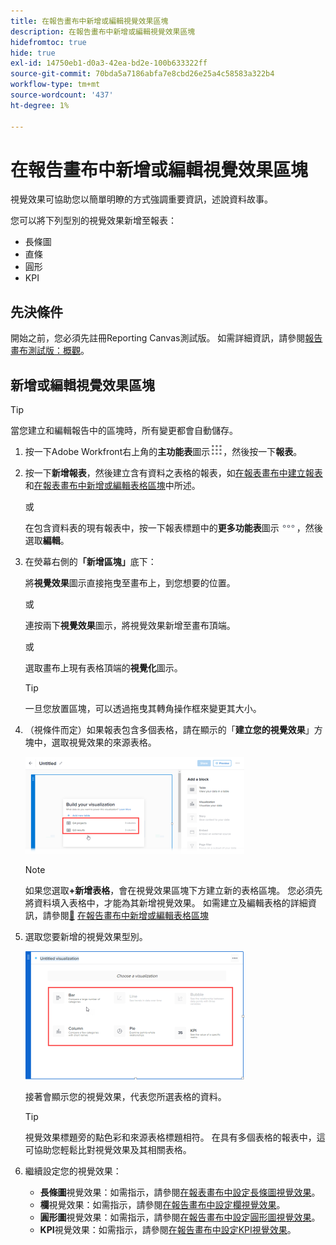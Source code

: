 ```yaml
---
title: 在報告畫布中新增或編輯視覺效果區塊
description: 在報告畫布中新增或編輯視覺效果區塊
hidefromtoc: true
hide: true
exl-id: 14750eb1-d0a3-42ea-bd2e-100b633322ff
source-git-commit: 70bda5a7186abfa7e8cbd26e25a4c58583a322b4
workflow-type: tm+mt
source-wordcount: '437'
ht-degree: 1%

---
```


# 在報告畫布中新增或編輯視覺效果區塊

視覺效果可協助您以簡單明瞭的方式強調重要資訊，述說資料故事。

您可以將下列型別的視覺效果新增至報表：

* 長條圖
* 直條
* 圓形
* KPI

## 先決條件

開始之前，您必須先註冊Reporting Canvas測試版。 如需詳細資訊，請參閱[報告畫布測試版：概觀](/help/quicksilver/product-announcements/betas/canvas-dashboards-beta/reporting-canvas-beta-overview.md)。

## 新增或編輯視覺效果區塊

>[!TIP]
>
>當您建立和編輯報告中的區塊時，所有變更都會自動儲存。

1. 按一下Adobe Workfront右上角的&#x200B;**主功能表**&#x200B;圖示![主功能表圖示](assets/main-menu-icon.png)，然後按一下&#x200B;**報表**。
1. 按一下&#x200B;**新增報表**，然後建立含有資料之表格的報表，如[在報表畫布中建立報表](../../../reports-and-dashboards/reporting-canvas/manage-reports/build-report.md)和[在報表畫布中新增或編輯表格區塊](../../../reports-and-dashboards/reporting-canvas/table-blocks/add-or-edit-report-table.md)中所述。

   或

   在包含資料表的現有報表中，按一下報表標題中的&#x200B;**更多功能表**&#x200B;圖示![更多圖示](assets/more-icon.png)，然後選取&#x200B;**編輯**。

1. 在熒幕右側的&#x200B;**「新增區塊」**&#x200B;底下：

   將&#x200B;**視覺效果**&#x200B;圖示&#x200B;**&#x200B;**&#x200B;直接拖曳至畫布上，到您想要的位置。

   或

   連按兩下&#x200B;**視覺效果**&#x200B;圖示&#x200B;**&#x200B;**，將視覺效果新增至畫布頂端。

   或

   選取畫布上現有表格頂端的&#x200B;**視覺化**&#x200B;圖示&#x200B;**&#x200B;**。

   >[!TIP]
   >
   >一旦您放置區塊，可以透過拖曳其轉角操作框來變更其大小。

1. （視條件而定）如果報表包含多個表格，請在顯示的「**建立您的視覺效果**」方塊中，選取視覺效果的來源表格。

   ![在視覺化上選取表格](assets/select-table-on-vis-350x155.png)

   >[!NOTE]
   >
   >如果您選取&#x200B;**+新增表格**，會在視覺效果區塊下方建立新的表格區塊。 您必須先將資料填入表格中，才能為其新增視覺效果。 如需建立及編輯表格的詳細資訊，請參閱[&#128279;](../../../reports-and-dashboards/reporting-canvas/table-blocks/add-or-edit-report-table.md) [在報告畫布中新增或編輯表格區塊](../../../reports-and-dashboards/reporting-canvas/table-blocks/add-or-edit-report-table.md)

1. 選取您要新增的視覺效果型別。

   ![選取視覺效果型別](assets/select-vis-type-350x205.png)

   接著會顯示您的視覺效果，代表您所選表格的資料。

   >[!TIP]
   >
   >視覺效果標題旁的點色彩和來源表格標題相符。 在具有多個表格的報表中，這可協助您輕鬆比對視覺效果及其相關表格。

1. 繼續設定您的視覺效果：

   * **長條圖**&#x200B;視覺效果：如需指示，請參閱[在報表畫布中設定長條圖視覺效果](../../../reports-and-dashboards/reporting-canvas/visualization-blocks/configure-bar-visualization.md#bar)。
   * **欄**&#x200B;視覺效果：如需指示，請參閱[在報告畫布中設定欄視覺效果](../../../reports-and-dashboards/reporting-canvas/visualization-blocks/configure-column-visualization.md)。
   * **圓形圖**&#x200B;視覺效果：如需指示，請參閱[在報告畫布中設定圓形圖視覺效果](../../../reports-and-dashboards/reporting-canvas/visualization-blocks/configure-pie-visualization.md)。
   * **KPI**&#x200B;視覺效果：如需指示，請參閱[在報告畫布中設定KPI視覺效果](../../../reports-and-dashboards/reporting-canvas/visualization-blocks/configure-kpi-visualization.md)。
